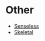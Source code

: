 Other
=====
* [Senseless](https://github.com/antiface/LabyrinthineMethodSkeleton/tree/master/OTHER/Senseless)
* [Skeletal](https://github.com/antiface/LabyrinthineMethodSkeleton/tree/master/OTHER/Skeletal)

